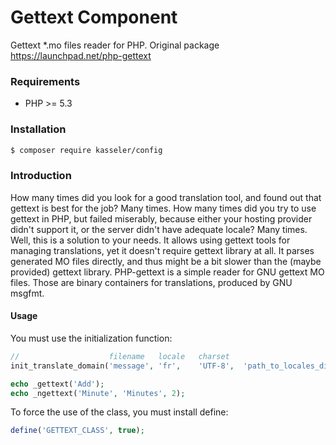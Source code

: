 Gettext Component
=======
Gettext *.mo files reader for PHP. Original package https://launchpad.net/php-gettext
### Requirements
 - PHP >= 5.3

### Installation
```sh
$ composer require kasseler/config
```

### Introduction

How many times did you look for a good translation tool, and found out that gettext is best for the job? Many times.
How many times did you try to use gettext in PHP, but failed miserably, because either your hosting provider didn't support it, or the server didn't have adequate locale? Many times.
Well, this is a solution to your needs. It allows using gettext tools for managing translations, yet it doesn't require gettext library at all. It parses generated MO files directly, and thus might be a bit slower than the (maybe provided) gettext library.
PHP-gettext is a simple reader for GNU gettext MO files. Those are binary containers for translations, produced by GNU msgfmt.

#### Usage
You must use the initialization function:
```php
//                    filename   locale   charset
init_translate_domain('message', 'fr',    'UTF-8',  'path_to_locales_dir');

echo _gettext('Add');
echo _ngettext('Minute', 'Minutes', 2);
```

To force the use of the class, you must install define:
```php
define('GETTEXT_CLASS', true);
```
